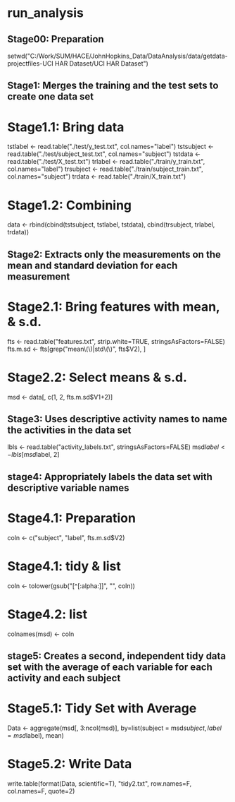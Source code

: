 run_analysis
============
## Stage00: Preparation
setwd("C:/Work/SUM/HACE/JohnHopkins_Data/DataAnalysis/data/getdata-projectfiles-UCI HAR Dataset/UCI HAR Dataset")

## Stage1: Merges the training and the test sets to create one data set
# Stage1.1: Bring data
tstlabel <- read.table("./test/y_test.txt", col.names="label")
tstsubject <- read.table("./test/subject_test.txt", col.names="subject")
tstdata <- read.table("./test/X_test.txt")
trlabel <- read.table("./train/y_train.txt", col.names="label")
trsubject <- read.table("./train/subject_train.txt", col.names="subject")
trdata <- read.table("./train/X_train.txt")
# Stage1.2: Combining
data <- rbind(cbind(tstsubject, tstlabel, tstdata),
              cbind(trsubject, trlabel, trdata))

## Stage2: Extracts only the measurements on the mean and standard deviation for each measurement
# Stage2.1: Bring features with mean, & s.d.
fts <- read.table("features.txt", strip.white=TRUE, stringsAsFactors=FALSE)
fts.m.sd <- fts[grep("mean\\(\\)|std\\(\\)", fts$V2), ]
# Stage2.2: Select means & s.d.
msd <- data[, c(1, 2, fts.m.sd$V1+2)]

## Stage3: Uses descriptive activity names to name the activities in the data set
lbls <- read.table("activity_labels.txt", stringsAsFactors=FALSE)
msd$label <- lbls[msd$label, 2]

## stage4: Appropriately labels the data set with descriptive variable names
# Stage4.1: Preparation
coln <- c("subject", "label", fts.m.sd$V2)
# Stage4.1: tidy & list
coln <- tolower(gsub("[^[:alpha:]]", "", coln))
# Stage4.2: list
colnames(msd) <- coln

## stage5: Creates a second, independent tidy data set with the average of each variable for each activity and each subject
# Stage5.1: Tidy Set with Average
Data <- aggregate(msd[, 3:ncol(msd)],
                       by=list(subject = msd$subject, 
                               label = msd$label),
                       mean)
# Stage5.2: Write Data
write.table(format(Data, scientific=T), "tidy2.txt",
            row.names=F, col.names=F, quote=2)
